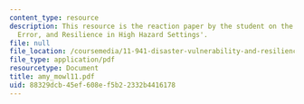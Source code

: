 ```yaml
---
content_type: resource
description: This resource is the reaction paper by the student on the topic 'Threat,
  Error, and Resilience in High Hazard Settings'.
file: null
file_location: /coursemedia/11-941-disaster-vulnerability-and-resilience-spring-2005/88329dcb45ef608ef5b22332b4416178_amy_mowl11.pdf
file_type: application/pdf
resourcetype: Document
title: amy_mowl11.pdf
uid: 88329dcb-45ef-608e-f5b2-2332b4416178
---
```

